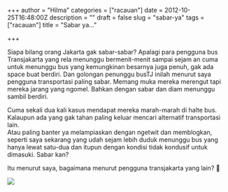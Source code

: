 +++
author = "Hilma"
categories = ["racauan"]
date = 2012-10-25T16:48:00Z
description = ""
draft = false
slug = "sabar-ya"
tags = ["racauan"]
title = "Sabar ya..."

+++

<div>Siapa bilang orang Jakarta gak sabar-sabar?  
 Apalagi para pengguna bus Transjakarta yang rela menunggu bermenit-menit sampai sejam an cuma untuk menunggu bus yang kemungkinan besarnya juga penuh, gak ada space buat berdiri. Dan golongan penunggu busTJ inilah menurut saya pengguna transportasi paling sabar. Memang muka mereka merengut tapi mereka jarang yang ngomel. Bahkan dengan sabar dan diam menunggu sambil berdiri.

Cuma sekali dua kali kasus mendapat mereka marah-marah di halte bus. Kalaupun ada yang gak tahan paling keluar mencari alternatif transportasi lain.  
 Atau paling banter ya melampiaskan dengan ngetwit dan memblogkan, seperti saya sekarang yang udah sejam lebih duduk menunggu bus yang hanya lewat satu-dua dan itupun dengan kondisi tidak kondusif untuk dimasuki. Sabar kan?

Itu menurut saya, bagaimana menurut pengguna transjakarta yang lain? 🙂

![](https://i2.wp.com/lh4.ggpht.com/-Ad1i0oskL38/UIkm6dXJjWI/AAAAAAAARFQ/cTGRRu9TjOU/1351165595117.png?w=780)

</div>

